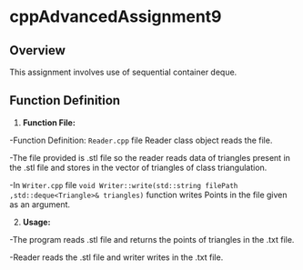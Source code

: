 # cppAdvancedAssignment9
 
## Overview
 
This assignment involves use of sequential container deque.
 
## Function Definition
 
1. **Function File:**

-Function Definition: `Reader.cpp` file Reader class object reads the file.

-The file provided is .stl file so the reader reads data of triangles present in the .stl file and stores in the vector of triangles of class triangulation.

-In `Writer.cpp` file `void Writer::write(std::string filePath ,std::deque<Triangle>& triangles)` function writes Points in the file given as an argument.

2. **Usage:**

-The program reads .stl file and returns the points of triangles in the .txt file.

-Reader reads the .stl file and writer writes in the .txt file.
